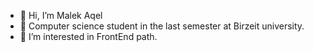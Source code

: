 - 👋 Hi, I’m Malek Aqel
- 🌱 Computer science student in the last semester at Birzeit university.
- 👀 I’m interested in FrontEnd path.

<!---
Malek-Aqel/Malek-Aqel is a ✨ special ✨ repository because its `README.md` (this file) appears on your GitHub profile.
You can click the Preview link to take a look at your changes.
--->
